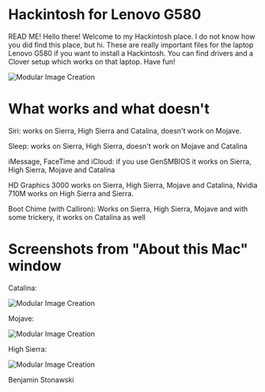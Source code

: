 # Hackintosh for Lenovo G580

READ ME!
Hello there!
Welcome to my Hackintosh place. I do not know how you did find this place, but hi.
These are really important files for the laptop Lenovo G580 if you want to install a Hackintosh.
You can find drivers and a Clover setup which works on that laptop.
Have fun!

![Modular Image Creation](https://cdn.discordapp.com/attachments/597823434537304103/708105979149156433/lenovo_hack.png)
# What works and what doesn't

Siri: works on Sierra, High Sierra and Catalina, doesn't work on Mojave.

Sleep: works on Sierra, High Sierra, doesn't work on Mojave and Catalina

iMessage, FaceTime and iCloud: if you use GenSMBIOS it works on Sierra, High Sierra, Mojave and Catalina

HD Graphics 3000 works on Sierra, High Sierra, Mojave and Catalina, Nvidia 710M works on High Sierra and Sierra.

Boot Chime (with Calliron): Works on Sierra, High Sierra, Mojave and with some trickery, it works on Catalina as well

# Screenshots from "About this Mac" window
Catalina:

![Modular Image Creation](https://cdn.discordapp.com/attachments/697226271222005803/708284834589573181/catalina.png)

Mojave:

![Modular Image Creation](https://cdn.discordapp.com/attachments/697226271222005803/708284853006893107/mojave.png)

High Sierra:

![Modular Image Creation](https://cdn.discordapp.com/attachments/697226271222005803/708285096544698495/highsierra2.png)



Benjamin Stonawski
